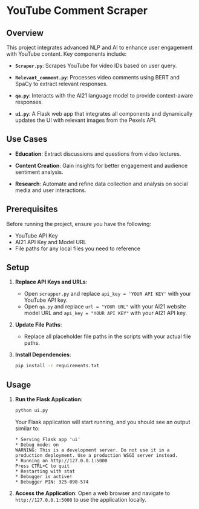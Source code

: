# YouTube Comment Scraper

## Overview

This project integrates advanced NLP and AI to enhance user engagement with YouTube content. Key components include:

- **`Scraper.py`**: Scrapes YouTube for video IDs based on user query.
  
- **`Relevant_comment.py`**: Processes video comments using BERT and SpaCy to extract relevant responses.

- **`qa.py`**: Interacts with the AI21 language model to provide context-aware responses.

- **`ui.py`**: A Flask web app that integrates all components and dynamically updates the UI with relevant images from the Pexels API.

## Use Cases

- **Education**: Extract discussions and questions from video lectures.
  
- **Content Creation**: Gain insights for better engagement and audience sentiment analysis.

- **Research**: Automate and refine data collection and analysis on social media and user interactions.

## Prerequisites

Before running the project, ensure you have the following:

- YouTube API Key
- AI21 API Key and Model URL
- File paths for any local files you need to reference

## Setup

1. **Replace API Keys and URLs**:
   - Open `scrapper.py` and replace `api_key = 'YOUR API KEY'` with your YouTube API key.
   - Open `qa.py` and replace `url = "YOUR URL"` with your AI21 website model URL and `api_key = "YOUR API KEY"` with your AI21 API key.

2. **Update File Paths**:
   - Replace all placeholder file paths in the scripts with your actual file paths.

3. **Install Dependencies**:
   ```bash
   pip install -r requirements.txt

## Usage

1. **Run the Flask Application**:
   ```bash
   python ui.py
   ```
   Your Flask application will start running, and you should see an output similar to:
   ```plaintext
   * Serving Flask app 'ui'
   * Debug mode: on
   WARNING: This is a development server. Do not use it in a production deployment. Use a production WSGI server instead.
   * Running on http://127.0.0.1:5000
   Press CTRL+C to quit
   * Restarting with stat
   * Debugger is active!
   * Debugger PIN: 325-090-574
   ```
2. **Access the Application**:
Open a web browser and navigate to `http://127.0.0.1:5000` to use the application locally.
